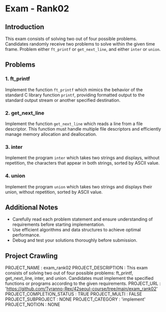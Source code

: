 # Exam - Rank02

## Introduction

This exam consists of solving two out of four possible problems. Candidates randomly receive two problems to solve within the given time frame. Problem either `ft_printf` or `get_next_line`, and either `inter` or `union`.

## Problems

### 1. ft_printf

Implement the function `ft_printf` which mimics the behavior of the standard C library function `printf`, providing formatted output to the standard output stream or another specified destination.

### 2. get_next_line

Implement the function `get_next_line` which reads a line from a file descriptor. This function must handle multiple file descriptors and efficiently manage memory allocation and deallocation.

### 3. inter

Implement the program `inter` which takes two strings and displays, without repetition, the characters that appear in both strings, sorted by ASCII value.

### 4. union

Implement the program `union` which takes two strings and displays their union, without repetition, sorted by ASCII value.


## Additional Notes

- Carefully read each problem statement and ensure understanding of requirements before starting implementation.
- Use efficient algorithms and data structures to achieve optimal performance.
- Debug and test your solutions thoroughly before submission.

## Project Crawling
PROJECT_NAME : exam_rank02
PROJECT_DESCRIPTION : This exam consists of solving two out of four possible problems: ft_printf, get_next_line, inter, and union. Candidates must implement the specified functions or programs according to the given requirements.
PROJECT_URL : 'https://github.com/Tyranno-Rex/42seoul-course/tree/main/exam_rank02'
PROJECT_COMPLETION_STATUS : TRUE
PROJECT_MULTI : FALSE
PROJECT_SUBPROJECT : NONE
PROJECT_CATEGORY : 'implement'
PROJECT_NOTION : NONE